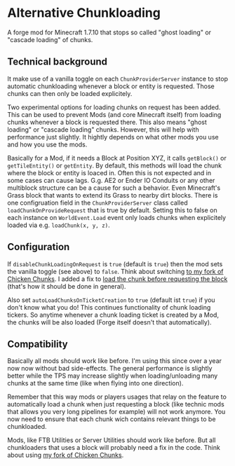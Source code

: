 # Alternative Chunkloading

A forge mod for Minecraft 1.7.10 that stops so called "ghost loading" or "cascade loading" of chunks.

## Technical background

It make use of a vanilla toggle on each `ChunkProviderServer` instance to stop automatic chunkloading whenever a block or entity is requested. Those chunks can then only be loaded explicitely.

Two experimental options for loading chunks on request has been added.
This can be used to prevent Mods (and core Minecraft itself) from loading chunks whenever a block is requested there. This also means "ghost loading" or "cascade loading" chunks.
However, this will help with performance just slightly. It hightly depends on what other mods you use and how you use the mods.

Basically for a Mod, if it needs a Block at Position XYZ, it calls `getBlock()` or `getTileEntity()` or `getEntity`. By default, this methods will load the chunk where the block or entity is loaced in. Often this is not expected and in some cases can cause lags. G.g. AE2 or Ender IO Conduits or any other multiblock structure can be a cause for such a behavior. Even Minecraft's Grass block that wants to extend its Grass to nearby dirt blocks.
There is one configruation field in the `ChunkProviderServer` class called `loadChunkOnProvideRequest` that is true by default. Setting this to false on each instance on `WorldEvent.Load` event only loads chunks when explicitely loaded via e.g. `loadChunk(x, y, z)`.

## Configuration

If `disableChunkLoadingOnRequest` is `true` (default is `true`) then the mod sets the vanilla toggle (see above) to `false`.
Think about switching [to my fork of Chicken Chunks](https://github.com/Pilzinsel64/ChickenChunks/). I added a fix to [load the chunk before requesting the block](https://github.com/LITW-Refined-New-Stories/ChickenChunks/commit/f0b54095567591b799a90fc2bade1ba5ad5e3c96) (that's how it should be done in general).

Also set `autoLoadChunksOnTicketCreation` to `true` (default ist `true`) if you don't know what you do!
This continues functionality of chunk loading tickers. So anytime whenever a chunk loading ticket is created by a Mod, the chunks will be also loaded (Forge itself doesn't that automatically).

## Compatibility

Basically all mods should work like before. I'm using this since over a year now now without bad side-effects. The general performance is slightly better while the TPS may increase slightly when loading/unloading many chunks at the same time (like when flying into one direction).

Remember that this way mods or players usages that relay on the feature to automatically load a chunk when just requesting a block (like technic mods that allows you very long pipelines for example) will not work anymore. You now need to ensure that each chunk wich contains relevant things to be chunkloaded.

Mods, like FTB Utilities or Server Utilities should work like before. But all chunkloaders that uses a block will probably need a fix in the code. Think about using [my fork of Chicken Chunks](https://github.com/Pilzinsel64/ChickenChunks/).
